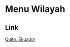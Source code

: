 # Menu Wilayah

## Link

[Quito, Ekuador](https://github.com/gigit-pemilu/pemilu-2024-99-luar-negeri/tree/main/pileg-dpr/hitung-suara/sub/99-luar-negeri/sub/96-quito-ekuador/sub/01-quito-ekuador/sub/0001-quito-ekuador)

